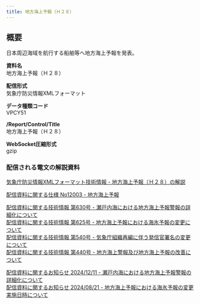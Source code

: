 ```yaml
---
title: 地方海上予報（Ｈ２８）
---
```


## 概要
日本周辺海域を航行する船舶等へ地方海上予報を発表。

**資料名** <br/>
 地方海上予報（Ｈ２８）
 
**配信形式** <br/>
 気象庁防災情報XMLフォーマット

**データ種類コード** <br/>
 VPCY51

**/Report/Control/Title** <br/>
 地方海上予報（Ｈ２８）
 
**WebSocket圧縮形式** <br/>
 gzip

### 配信される電文の解説資料
[気象庁防災情報XMLフォーマット技術情報 - 地方海上予報（Ｈ２８）の解説](https://dmdata.jp/docs/jma/manual/0331-0331.pdf)


[配信資料に関する仕様 No12003 - 地方海上予報](https://www.data.jma.go.jp/suishin/shiyou/pdf/no12003)


[配信資料に関する技術情報 第630号 - 瀬戸内海における地方海上予報警報の詳細化について](https://dmdata.jp/docs/jma/technical/630.pdf) <br/>
[配信資料に関する技術情報 第625号 - 地方海上予報における海氷予報の変更について](https://dmdata.jp/docs/jma/technical/625.pdf) <br/>
[配信資料に関する技術情報 第540号 - 気象庁組織再編に伴う発信官署名の変更について](https://dmdata.jp/docs/jma/technical/540.pdf) <br/>
[配信資料に関する技術情報 第440号 - 地方海上警報及び地方海上予報の改善について](https://dmdata.jp/docs/jma/technical/440.pdf)


[配信資料に関するお知らせ 2024/12/11 - 瀬戸内海における地方海上予報警報の詳細化について](https://dmdata.jp/docs/jma/notice/20241211b.pdf) <br/>
[配信資料に関するお知らせ 2024/08/21 - 地方海上予報における海氷予報の変更実施日時について](https://dmdata.jp/docs/jma/notice/20240821a.pdf)
